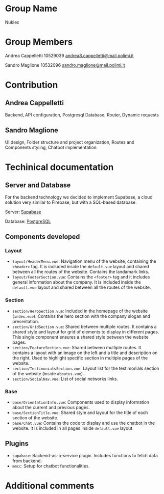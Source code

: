 # Group Name

Nuklex

# Group Members

Andrea Cappelletti 10529039 andrea8.cappelletti@mail.polimi.it

Sandro Maglione 10532096 sandro.maglione@mail.polimi.it

# Contribution

## Andrea Cappelletti

Backend, API configuration, Postgresql Database, Router, Dynamic requests

## Sandro Maglione

UI design, Folder structure and project organization, Routes and Components styling, Chatbot implementation

# Techinical documentation

## Server and Database

For the backend technology we decided to implement Supabase, a cloud solution very similar to Firebase, but with a SQL-based database.

Server: [Supabase](https://supabase.io)

Database: [PostgreSQL](https://supabase.io/database)

## Components developed

### Layout

- `layout/HeaderMenu.vue`: Navigation menu of the website, containing the `<header>` tag. It is included inside the `default.vue` layout and shared between all the routes of the website. Contains the landamark links.
- `layout/FooterSection.vue`: Contains the `<footer>` tag and it includes general information about the company. It is included inside the `default.vue` layout and shared between all the routes of the website.

### Section

- `section/HeroSection.vue`: Included in the homepage of the website (`index.vue`). Contains the hero section with the company slogan and presentation.
- `section/GridSection.vue`: Shared between multiple routes. It contains a shared style and layout for grid of elements to display in different pages. This single component ensures a shared style between the website pages.
- `section/FeatureSection.vue`: Shared between multiple routes. It contains a layout with an image on the left and a title and description on the right. Used to highlight specific section in multiple pages of the website.
- `section/TestimonialsSection.vue`: Layout list for the testimonials section of the website (inside `aboutus.vue`).
- `section/SocialNav.vue`: List of social networks links.

### Base

- `base/OrientationInfo.vue`: Components used to display information about the current and previous pages.
- `base/SectionTitle.vue`: Shared style and layout for the title of each section of the website.
- `base/Chat.vue`: Contains the code to display and use the chatbot in the website. It is included in all pages inside `default.vue` layout.

## Plugins

- `supabase`: Backend-as-a-service plugin. Includes functions to fetch data from backend.
- `mmcc`: Setup for chatbot functionalities.

# Additional comments
